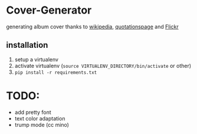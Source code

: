# Cover-Generator
generating album cover thanks to [wikipedia][1], [quotationspage][2] and [Flickr][3]

## installation
1. setup a virtualenv
2. activate virtualenv (`source VIRTUALENV_DIRECTORY/bin/activate` or other)
3. ```pip install -r requirements.txt```

# TODO:
- add pretty font
- text color adaptation
- trump mode (cc mino)


[1]: http://en.wikipedia.org/w/index.php?title=Special:Random&printable=yes
[2]: http://www.quotationspage.com/random.php
[3]: https://www.flickr.com/explore/interesting/7days

